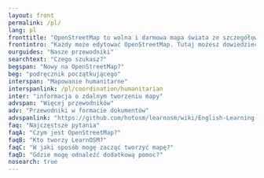 ```yaml
---
layout: front
permalink: /pl/
lang: pl
fronttitle: "OpenStreetMap to wolna i darmowa mapa świata ze szczegółowością na poziomie ulic, tworzona przez stale rosnącą społeczność twórców map."
frontintro: "Każdy może edytować OpenStreetMap. Tutaj możesz dowiedzieć się, w jaki sposób LearnOSM zapewnia łatwe do zrozumienia instrukcje krok po kroku, aby rozpocząć współtworzenie OpenStreetMap, zacząć korzystać z OpenStreetMap i korzystać z danych OpenStreetMap. Jeśli jesteś zainteresowany uruchomieniem warsztatów o OpenStreetMap, zapoznaj się z zasobami szkoleniowymi LearnOSM."
ourguides: "Nasze przewodniki"
searchtext: "Czego szukasz?"
begspan: "Nowy na OpenStreetMap?"
beg: "podręcznik początkującego"
interspan: "Mapowanie humanitarne"
interspanlink: /pl/coordination/humanitarian
inter: "informacja o zdalnym tworzeniu mapy"
advspan: "Więcej przewodników"
adv: "Przewodniki w formacie dokumentów"
advspanlink: "https://github.com/hotosm/learnosm/wiki/English-Learning-Guides/"
faq: "Najczęstsze pytania"
faqA: "Czym jest OpenStreetMap?"
faqB: "Kto tworzy LearnOSM?"
faqC: "W jaki sposób mogę zacząć tworzyć mapę?"
faqD: "Gdzie mogę odnaleźć dodatkową pomoc?"
nosearch: true
---
```

